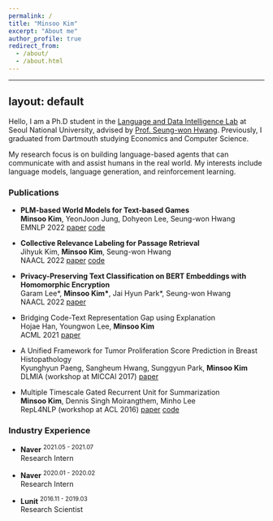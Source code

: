 ```yaml
---
permalink: /
title: "Minsoo Kim"
excerpt: "About me"
author_profile: true
redirect_from: 
  - /about/
  - /about.html
---
```


---
layout: default
---

Hello, I am a Ph.D student in the [Language and Data Intelligence Lab](https://ldilab-snu.notion.site/) at Seoul National University, advised by [Prof. Seung-won Hwang](https://seungwonh.github.io/). Previously, I graduated from Dartmouth studying Economics and Computer Science.

My research focus is on building language-based agents that can communicate with and assist humans in the real world. My interests include language models, language generation, and reinforcement learning.

### Publications
- **PLM-based World Models for Text-based Games** <br/>
**Minsoo Kim**, YeonJoon Jung, Dohyeon Lee, Seung-won Hwang <br/>
EMNLP 2022
<a class="code" href="https://github.com/mnskim/awm-bart">paper</a>
<a class="code" href="https://github.com/mnskim/awm-bart">code</a>

- **Collective Relevance Labeling for Passage Retrieval** <br/>
Jihyuk Kim, **Minsoo Kim**, Seung-won Hwang <br/>
NAACL 2022
<a class="code" href="https://arxiv.org/abs/2205.03273">paper</a>
<a class="code" href="https://github.com/jihyukkim-nlp">code</a>

- **Privacy-Preserving Text Classification on BERT Embeddings with Homomorphic Encryption** <br/>
Garam Lee*, **Minsoo Kim\***, Jai Hyun Park*, Seung-won Hwang <br/>
NAACL 2022
<a class="code" href="https://arxiv.org/abs/2210.02574">paper</a>

- Bridging Code-Text Representation Gap using Explanation <br/>
Hojae Han, Youngwon Lee, **Minsoo Kim** <br/>
ACML 2021
<a class="code" href="https://proceedings.mlr.press/v157/han21a.html">paper</a>

- A Unified Framework for Tumor Proliferation Score Prediction in Breast Histopathology <br/>
Kyunghyun Paeng, Sangheum Hwang, Sunggyun Park, **Minsoo Kim** <br/>
DLMIA (workshop at MICCAI 2017)
<a class="code" href="https://arxiv.org/abs/1612.07180">paper</a>

- Multiple Timescale Gated Recurrent Unit for Summarization <br/>
**Minsoo Kim**, Dennis Singh Moirangthem, Minho Lee <br/>
RepL4NLP (workshop at ACL 2016)
<a class="code" href="https://arxiv.org/abs/1607.00718">paper</a>
<a class="code" href="https://github.com/dennissm/mtgru">code</a>

### Industry Experience
- **Naver** <sup>2021.05 - 2021.07</sup> <br/>
Research Intern

- **Naver** <sup>2020.01 - 2020.02</sup> <br/>
Research Intern

- **Lunit** <sup>2016.11 - 2019.03</sup> <br/>
Research Scientist

